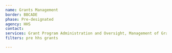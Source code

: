 ```yaml
---
name: Grants Management
border: BBCADE
phase: Pre-designated
agency: HHS
contact:
services: Grant Program Administration and Oversight, Management of Grant Pre-Award, Award, Post-Award & Closeout, Grant Recipient Oversight (initial focus may be a Single Audit Solution)
filters: pre hhs grants

---
```


